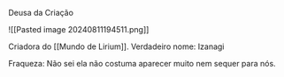 Deusa da Criação

![[Pasted image 20240811194511.png]]

Criadora do [[Mundo de Lirium]].
Verdadeiro nome: Izanagi

Fraqueza: Não sei ela não costuma aparecer muito nem sequer para nós.